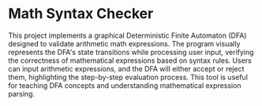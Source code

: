 # Math Syntax Checker
This project implements a graphical Deterministic Finite Automaton (DFA) designed to validate arithmetic math expressions. The program visually represents the DFA's state transitions while processing user input, verifying the correctness of mathematical expressions based on syntax rules. Users can input arithmetic expressions, and the DFA will either accept or reject them, highlighting the step-by-step evaluation process. This tool is useful for teaching DFA concepts and understanding mathematical expression parsing.
